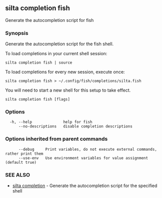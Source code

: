 ## silta completion fish

Generate the autocompletion script for fish

### Synopsis

Generate the autocompletion script for the fish shell.

To load completions in your current shell session:

	silta completion fish | source

To load completions for every new session, execute once:

	silta completion fish > ~/.config/fish/completions/silta.fish

You will need to start a new shell for this setup to take effect.


```
silta completion fish [flags]
```

### Options

```
  -h, --help              help for fish
      --no-descriptions   disable completion descriptions
```

### Options inherited from parent commands

```
      --debug     Print variables, do not execute external commands, rather print them
      --use-env   Use environment variables for value assignment (default true)
```

### SEE ALSO

* [silta completion](silta_completion.md)	 - Generate the autocompletion script for the specified shell

